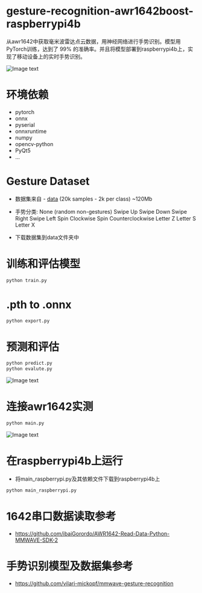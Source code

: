 # gesture-recognition-awr1642boost-raspberrypi4b
从awr1642中获取毫米波雷达点云数据，用神经网络进行手势识别。模型用PyTorch训练，达到了 99% 的准确率。并且将模型部署到raspberrypi4b上，实现了移动设备上的实时手势识别。

![Image text](https://github.com/lyz678/gesture-recognition-awr1642boost-raspberrypi4b/blob/main/models/gesture_recognition.gif)

# 环境依赖
- pytorch
- onnx
- pyserial
- onnxruntime
- numpy
- opencv-python
- PyQt5
- ...

# Gesture Dataset
- 数据集来自 - [data](https://www.dropbox.com/scl/fi/y431rn0eauy2qkiz0y0g2/data.zip?rlkey=punhs9iquojldn6ug2owgnkbv&dl=0) (20k samples - 2k per class) ~120Mb
- 手势分类:
  None (random non-gestures)
  Swipe Up
  Swipe Down
  Swipe Right
  Swipe Left
  Spin Clockwise
  Spin Counterclockwise
  Letter Z
  Letter S
  Letter X
  
- 下载数据集到data文件夹中
  


# 训练和评估模型
```bash
python train.py
```
  
# .pth to .onnx
```bash
python export.py
```

# 预测和评估
```bash
python predict.py
python evalute.py
```
![Image text](https://github.com/lyz678/Gesture-recognition-awr1642boost-raspberrypi4b/blob/main/models/confusion.png)

# 连接awr1642实测
```bash
python main.py
```
![Image text](https://www.ti.com/content/dam/ticom/images/products/ic/sensing-products/evm-boards/awr1642boost-top.png)

# 在raspberrypi4b上运行

- 将main_raspberrypi.py及其依赖文件下载到raspberrypi4b上

```bash
python main_raspberrypi.py
```
# 1642串口数据读取参考
- https://github.com/ibaiGorordo/AWR1642-Read-Data-Python-MMWAVE-SDK-2
  
# 手势识别模型及数据集参考
- https://github.com/vilari-mickopf/mmwave-gesture-recognition






